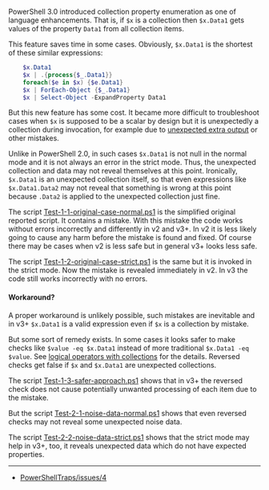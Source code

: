 
PowerShell 3.0 introduced collection property enumeration as one of language
enhancements. That is, if `$x` is a collection then `$x.Data1` gets values of
the property `Data1` from all collection items.

This feature saves time in some cases. Obviously, `$x.Data1` is the shortest of
these similar expressions:

```powershell
    $x.Data1
    $x | .{process{$_.Data1}}
    foreach($e in $x) {$e.Data1}
    $x | ForEach-Object {$_.Data1}
    $x | Select-Object -ExpandProperty Data1
```

But this new feature has some cost. It became more difficult to troubleshoot
cases when `$x` is supposed to be a scalar by design but it is unexpectedly a
collection during invocation, for example due to [unexpected extra output] or
other mistakes.

Unlike in PowerShell 2.0, in such cases `$x.Data1` is not null in the normal
mode and it is not always an error in the strict mode. Thus, the unexpected
collection and data may not reveal themselves at this point. Ironically,
`$x.Data1` is an unexpected collection itself, so that even expressions like
`$x.Data1.Data2` may not reveal that something is wrong at this point because
`.Data2` is applied to the unexpected collection just fine.

The script [Test-1-1-original-case-normal.ps1](Test-1-1-original-case-normal.ps1) is the simplified original
reported script. It contains a mistake. With this mistake the code works
without errors incorrectly and differently in v2 and v3+. In v2 it is less
likely going to cause any harm before the mistake is found and fixed. Of course
there may be cases when v2 is less safe but in general v3+ looks less safe.

The script [Test-1-2-original-case-strict.ps1](Test-1-2-original-case-strict.ps1) is the same but it is invoked in
the strict mode. Now the mistake is revealed immediately in v2. In v3 the code
still works incorrectly with no errors.

#### Workaround?

A proper workaround is unlikely possible, such mistakes are inevitable and in
v3+ `$x.Data1` is a valid expression even if `$x` is a collection by mistake.

But some sort of remedy exists. In some cases it looks safer to make checks
like `$value -eq $x.Data1` instead of more traditional `$x.Data1 -eq $value`.
See [logical operators with collections] for the details. Reversed checks get
false if `$x` and `$x.Data1` are unexpected collections.

The script [Test-1-3-safer-approach.ps1](Test-1-3-safer-approach.ps1) shows that in v3+ the reversed check
does not cause potentially unwanted processing of each item due to the mistake.

But the script [Test-2-1-noise-data-normal.ps1](Test-2-1-noise-data-normal.ps1) shows that even reversed checks
may not reveal some unexpected noise data.

The script [Test-2-2-noise-data-strict.ps1](Test-2-2-noise-data-strict.ps1) shows that the strict mode may help
in v3+, too, it reveals unexpected data which do not have expected properties.

---

- [PowerShellTraps/issues/4](https://github.com/nightroman/PowerShellTraps/issues/4)

[unexpected extra output]: ../Unexpected-output
[logical operators with collections]: ../Logical-operators-with-collections
